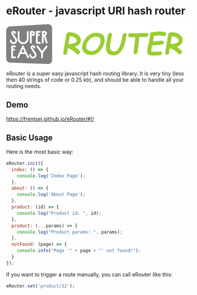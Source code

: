 # eRouter - javascript URI hash router
![preview](/preview.png?v=2)

eRouter is a super easy javascript hash routing library. 
It is very tiny (less then 40 strings of code or 0.25 kb), and should be able to handle all your routing needs.

## Demo
https://frentsel.github.io/eRouter/#!/

## Basic Usage

Here is the most basic way:

```javascript
eRouter.init({
  index: () => {
    console.log('Index Page');
  },
  about: () => {
    console.log('About Page');
  },
  product: (id) => {
    console.log("Product id: ", id);
  },
  product: (...params) => {
    console.log("Product params: ", params);
  },
  notFound: (page) => {
    console.info("Page '" + page + "' not found!");
  }
});
```

If you want to trigger a route manually, you can call eRouter like this:

```javascript
eRouter.set('product/12');
```

